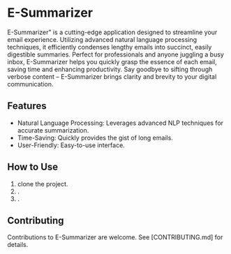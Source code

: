 # E-Summarizer

E-Summarizer" is a cutting-edge application designed to streamline your email experience. Utilizing advanced natural language processing techniques, it efficiently condenses lengthy emails into succinct, easily digestible summaries. Perfect for professionals and anyone juggling a busy inbox, E-Summarizer helps you quickly grasp the essence of each email, saving time and enhancing productivity. Say goodbye to sifting through verbose content – E-Summarizer brings clarity and brevity to your digital communication.

## Features
- Natural Language Processing: Leverages advanced NLP techniques for accurate summarization.
- Time-Saving: Quickly provides the gist of long emails.
- User-Friendly: Easy-to-use interface.

## How to Use
1. clone the project.
2. .
3. .

## Contributing
Contributions to E-Summarizer are welcome. See [CONTRIBUTING.md] for details.

